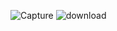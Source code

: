 ![Capture](https://github.com/robotech-space/robotech/assets/155651914/d8a770fa-bb47-486b-970e-f8acbf138212)
![download](https://github.com/robotech-space/robotech/assets/155651914/b32608a2-136f-4d2c-bbe4-47a4aa12bc94)
